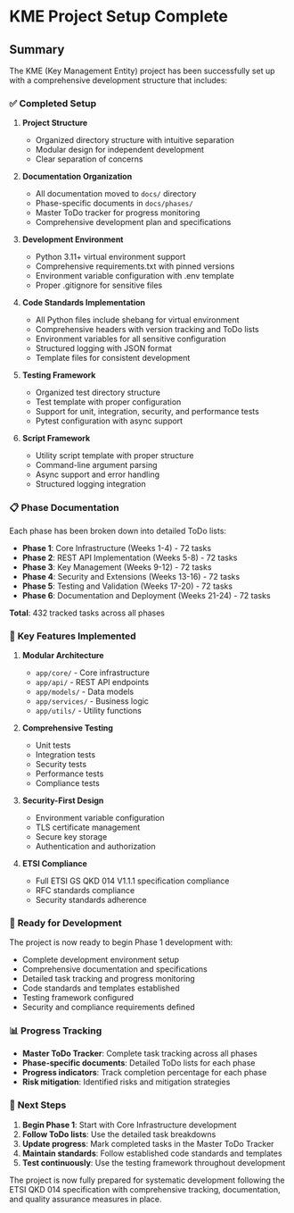 # KME Project Setup Complete

## Summary

The KME (Key Management Entity) project has been successfully set up with a comprehensive development structure that includes:

### ✅ **Completed Setup**

1. **Project Structure**
   - Organized directory structure with intuitive separation
   - Modular design for independent development
   - Clear separation of concerns

2. **Documentation Organization**
   - All documentation moved to `docs/` directory
   - Phase-specific documents in `docs/phases/`
   - Master ToDo tracker for progress monitoring
   - Comprehensive development plan and specifications

3. **Development Environment**
   - Python 3.11+ virtual environment support
   - Comprehensive requirements.txt with pinned versions
   - Environment variable configuration with .env template
   - Proper .gitignore for sensitive files

4. **Code Standards Implementation**
   - All Python files include shebang for virtual environment
   - Comprehensive headers with version tracking and ToDo lists
   - Environment variables for all sensitive configuration
   - Structured logging with JSON format
   - Template files for consistent development

5. **Testing Framework**
   - Organized test directory structure
   - Test template with proper configuration
   - Support for unit, integration, security, and performance tests
   - Pytest configuration with async support

6. **Script Framework**
   - Utility script template with proper structure
   - Command-line argument parsing
   - Async support and error handling
   - Structured logging integration

### 📋 **Phase Documentation**

Each phase has been broken down into detailed ToDo lists:

- **Phase 1**: Core Infrastructure (Weeks 1-4) - 72 tasks
- **Phase 2**: REST API Implementation (Weeks 5-8) - 72 tasks
- **Phase 3**: Key Management (Weeks 9-12) - 72 tasks
- **Phase 4**: Security and Extensions (Weeks 13-16) - 72 tasks
- **Phase 5**: Testing and Validation (Weeks 17-20) - 72 tasks
- **Phase 6**: Documentation and Deployment (Weeks 21-24) - 72 tasks

**Total**: 432 tracked tasks across all phases

### 🎯 **Key Features Implemented**

1. **Modular Architecture**
   - `app/core/` - Core infrastructure
   - `app/api/` - REST API endpoints
   - `app/models/` - Data models
   - `app/services/` - Business logic
   - `app/utils/` - Utility functions

2. **Comprehensive Testing**
   - Unit tests
   - Integration tests
   - Security tests
   - Performance tests
   - Compliance tests

3. **Security-First Design**
   - Environment variable configuration
   - TLS certificate management
   - Secure key storage
   - Authentication and authorization

4. **ETSI Compliance**
   - Full ETSI GS QKD 014 V1.1.1 specification compliance
   - RFC standards compliance
   - Security standards adherence

### 🚀 **Ready for Development**

The project is now ready to begin Phase 1 development with:

- Complete development environment setup
- Comprehensive documentation and specifications
- Detailed task tracking and progress monitoring
- Code standards and templates established
- Testing framework configured
- Security and compliance requirements defined

### 📊 **Progress Tracking**

- **Master ToDo Tracker**: Complete task tracking across all phases
- **Phase-specific documents**: Detailed ToDo lists for each phase
- **Progress indicators**: Track completion percentage for each phase
- **Risk mitigation**: Identified risks and mitigation strategies

### 🔧 **Next Steps**

1. **Begin Phase 1**: Start with Core Infrastructure development
2. **Follow ToDo lists**: Use the detailed task breakdowns
3. **Update progress**: Mark completed tasks in the Master ToDo Tracker
4. **Maintain standards**: Follow established code standards and templates
5. **Test continuously**: Use the testing framework throughout development

The project is now fully prepared for systematic development following the ETSI QKD 014 specification with comprehensive tracking, documentation, and quality assurance measures in place.
